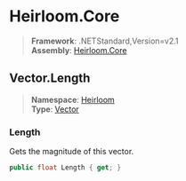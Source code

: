 # Heirloom.Core

> **Framework**: .NETStandard,Version=v2.1  
> **Assembly**: [Heirloom.Core][0]  

## Vector.Length

> **Namespace**: [Heirloom][0]  
> **Type**: [Vector][1]  

### Length

Gets the magnitude of this vector.

```cs
public float Length { get; }
```

[0]: ../../../Heirloom.Core.md
[1]: ../Vector.md
